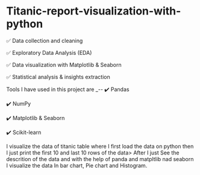 # Titanic-report-visualization-with-python
✅ Data collection and cleaning

✅ Exploratory Data Analysis (EDA)

✅ Data visualization with Matplotlib & Seaborn

✅ Statistical analysis & insights extraction

Tools I have used in this project are _-- 
✔️ Pandas

✔️ NumPy

✔️ Matplotlib & Seaborn

✔️ Scikit-learn

I visualize the data of titanic table where I first load the data on python then I just print the first 10 and last 10 rows of the data> 
After I just See the descrition of the data and with the help of panda and matpltlib nad seaborn I visualize the data In bar chart, Pie chart and Histogram. 
